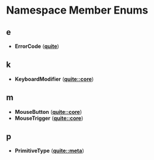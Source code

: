 
# Namespace Member Enums



## e

* **ErrorCode** ([**quite**](namespacequite.md))


## k

* **KeyboardModifier** ([**quite::core**](namespacequite_1_1core.md))


## m

* **MouseButton** ([**quite::core**](namespacequite_1_1core.md))
* **MouseTrigger** ([**quite::core**](namespacequite_1_1core.md))


## p

* **PrimitiveType** ([**quite::meta**](namespacequite_1_1meta.md))




